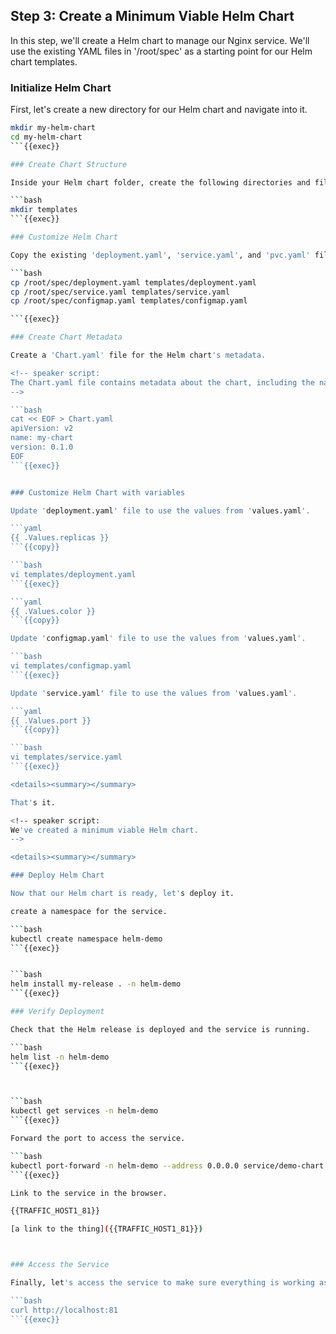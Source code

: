 ## Step 3: Create a Minimum Viable Helm Chart

In this step, we'll create a Helm chart to manage our Nginx service. We'll use the existing YAML files in '/root/spec' as a starting point for our Helm chart templates.

### Initialize Helm Chart

First, let's create a new directory for our Helm chart and navigate into it.

```bash
mkdir my-helm-chart
cd my-helm-chart
```{{exec}}

### Create Chart Structure

Inside your Helm chart folder, create the following directories and files:

```bash
mkdir templates
```{{exec}}

### Customize Helm Chart

Copy the existing 'deployment.yaml', 'service.yaml', and 'pvc.yaml' files from '/root/spec' into the 'templates' directory.

```bash
cp /root/spec/deployment.yaml templates/deployment.yaml
cp /root/spec/service.yaml templates/service.yaml
cp /root/spec/configmap.yaml templates/configmap.yaml

```{{exec}}

### Create Chart Metadata

Create a 'Chart.yaml' file for the Helm chart's metadata.

<!-- speaker script:
The Chart.yaml file contains metadata about the chart, including the name, version, and description. This is the minimum required metadata for a Helm chart.
-->

```bash
cat << EOF > Chart.yaml
apiVersion: v2
name: my-chart
version: 0.1.0
EOF
```{{exec}}


### Customize Helm Chart with variables

Update 'deployment.yaml' file to use the values from 'values.yaml'.

```yaml
{{ .Values.replicas }}
```{{copy}}

```bash
vi templates/deployment.yaml
```{{exec}}

```yaml
{{ .Values.color }}
```{{copy}}

Update 'configmap.yaml' file to use the values from 'values.yaml'.

```bash
vi templates/configmap.yaml
```{{exec}}

Update 'service.yaml' file to use the values from 'values.yaml'.

```yaml
{{ .Values.port }}
```{{copy}}

```bash
vi templates/service.yaml
```{{exec}}

<details><summary></summary>

That's it.

<!-- speaker script:
We've created a minimum viable Helm chart.
-->

<details><summary></summary>

### Deploy Helm Chart

Now that our Helm chart is ready, let's deploy it.

create a namespace for the service.

```bash
kubectl create namespace helm-demo
```{{exec}}


```bash
helm install my-release . -n helm-demo
```{{exec}}

### Verify Deployment

Check that the Helm release is deployed and the service is running.

```bash
helm list -n helm-demo
```{{exec}}



```bash
kubectl get services -n helm-demo
```{{exec}}

Forward the port to access the service.

```bash
kubectl port-forward -n helm-demo --address 0.0.0.0 service/demo-chart 81:81 &
```{{exec}}

Link to the service in the browser.

{{TRAFFIC_HOST1_81}}

[a link to the thing]({{TRAFFIC_HOST1_81}})



### Access the Service

Finally, let's access the service to make sure everything is working as expected.

```bash
curl http://localhost:81
```{{exec}}

